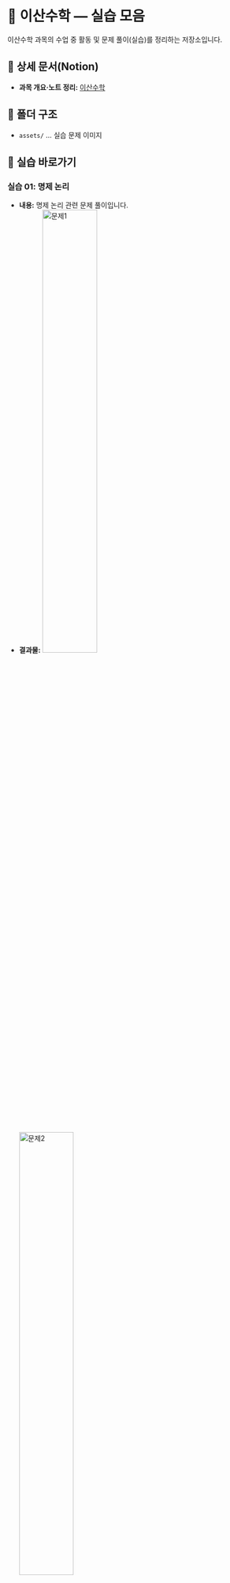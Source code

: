 # 🎲 이산수학 — 실습 모음

이산수학 과목의 수업 중 활동 및 문제 풀이(실습)를 정리하는 저장소입니다.

## 🔗 상세 문서(Notion)
- **과목 개요·노트 정리:** [이산수학](https://www.notion.so/295391b84d244078aaf34e6d1c3c6781?source=copy_link)

## 📂 폴더 구조
- `assets/` … 실습 문제 이미지

## 🧭 실습 바로가기

### 실습 01: 명제 논리
- **내용:** 명제 논리 관련 문제 풀이입니다.
- **결과물:**
  <img src="https://github.com/jihun-moon/daegu-univ-cs/blob/main/2nd-grade/discrete-mathematics/assets/discrete-math-assignment-1.jpg" alt="문제1" width="48%"> <img src="https://github.com/jihun-moon/daegu-univ-cs/blob/main/2nd-grade/discrete-mathematics/assets/discrete-math-assignment-2.jpg" alt="문제2" width="48%">

<br>

### 실습 02: 집합과 관계
- **내용:** 집합론 및 관계 관련 문제 풀이입니다.
- **결과물:**
  <img src="https://github.com/jihun-moon/daegu-univ-cs/blob/main/2nd-grade/discrete-mathematics/assets/discrete-math-assignment-3.jpg" alt="문제3" width="48%"> <img src="https://github.com/jihun-moon/daegu-univ-cs/blob/main/2nd-grade/discrete-mathematics/assets/discrete-math-assignment-4.jpg" alt="문제4" width="48%">

## 📄 라이선스
MIT
